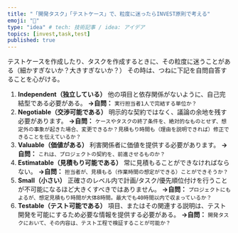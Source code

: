 ```yaml
---
title: "「開発タスク」「テストケース」で、粒度に迷ったらINVEST原則で考える"
emoji: "🔖"
type: "idea" # tech: 技術記事 / idea: アイデア
topics: [invest,task,test]
published: true
---
```


テストケースを作成したり、タスクを作成するときに、その粒度に迷うことがある（細かすぎないか？大きすぎないか？）
その時は、つねに下記を自問自答することを心がける。

1. **Independent（独立している）**
   他の項目と依存関係がないように、自己完結型である必要がある。
   **→自問：** `実行担当者1人で完結する単位か？`
2. **Negotiable（交渉可能である）**
   明示的な契約ではなく、議論の余地を残す必要があります。
   **→自問：** `ケースやタスクの終了条件を、絶対的なものとせず、想定外の事象が起きた場合、変更できるか？見積もり時間も（理由を説明できれば）修正できることを伝えているか？`
3. **Valuable（価値がある）**
   利害関係者に価値を提供する必要があります。
   **→自問：** `これは、プロジェクトの契約を、前進させるものか？`
4. **Estimatable（見積もり可能である）**
   常に見積もることができなければならない。
   **→自問：** `担当者が、見積もる（作業時間の想定ができる）ことができそうか？`
5. **Small（小さい）**
   正確さのレベル内で計画/タスク/優先順位付けを行うことが不可能になるほど大きくすべきではありません。
   **→自問：** `プロジェクトにもよるが、想定見積もり時間が大体8時間。最大でも40時間以内で収まっているか？`
6. **Testable（テスト可能である）**
   項目、またはその関連する説明は、テスト開発を可能にするため必要な情報を提供する必要がある。
   **→自問：** `開発タスクにおいて、その内容は、テスト工程で検証することが可能か？`
